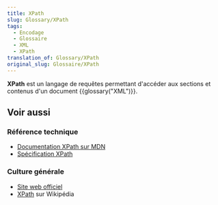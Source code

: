 ```yaml
---
title: XPath
slug: Glossary/XPath
tags:
  - Encodage
  - Glossaire
  - XML
  - XPath
translation_of: Glossary/XPath
original_slug: Glossaire/XPath
---
```

**XPath** est un langage de requêtes permettant d'accéder aux sections et contenus d'un document {{glossary("XML")}}.

## Voir aussi

### Référence technique

- [Documentation XPath sur MDN](/fr/docs/XPath)
- [Spécification XPath](http://www.w3.org/TR/xpath-30/)

### Culture générale

- [Site web officiel](http://www.w3.org/standards/techs/xpath#w3c_all)
- [XPath](https://fr.wikipedia.org/wiki/XPath) sur Wikipédia
